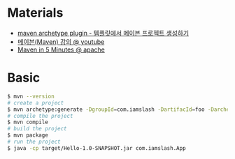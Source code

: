 # Materials

* [maven archetype plugin - 템플릿에서 메이븐 프로젝트 생성하기](https://www.lesstif.com/pages/viewpage.action?pageId=21430332)
* [메이븐(Maven) 강의 @ youtube](https://www.youtube.com/watch?v=VAp0n9DmeEA&list=PLq8wAnVUcTFWRRi_JWLArMND_PnZM6Yja)
* [Maven in 5 Minutes @ apache](https://maven.apache.org/guides/getting-started/maven-in-five-minutes.html)

# Basic

```bash
$ mvn --version
# create a project
$ mvn archetype:generate -DgroupId=com.iamslash -DartifacId=foo -DarchetypeArtifactId=maven-archetype-quickstart
# compile the project
$ mvn compile
# build the project
$ mvn package
# run the project
$ java -cp target/Hello-1.0-SNAPSHOT.jar com.iamslash.App
```